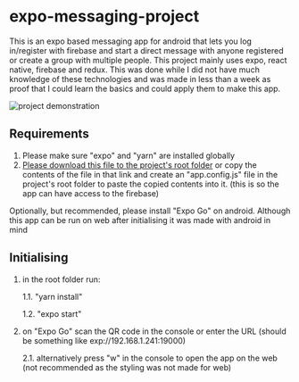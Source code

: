 # expo-messaging-project

This is an expo based messaging app for android that lets you log in/register with firebase and start a direct message with anyone registered or create a group with multiple people.
This project mainly uses expo, react native, firebase and redux. This was done while I did not have much knowledge of these technologies and was made in less than a week as proof that I could learn the basics and could apply them to make this app.

![project demonstration](./assets/Messaging-project-demonstration.gif)

## Requirements

1. Please make sure "expo" and "yarn" are installed globally
2. [Please download this file to the project's root folder](https://drive.google.com/file/d/1kCnK58XyJxRfx2DTgL7EqgDX2ZQN3FvO/view?usp=sharing) or copy the contents of the file in that link and create an "app.config.js" file in the project's root folder to paste the copied contents into it. (this is so the app can have access to the firebase)

Optionally, but recommended, please install "Expo Go" on android. Although this app can be run on web after initialising it was made with android in mind

## Initialising

1. in the root folder run:

    1.1. "yarn install"

    1.2. "expo start"

2. on "Expo Go" scan the QR code in the console or enter the URL (should be something like exp://192.168.1.241:19000)

    2.1. alternatively press "w" in the console to open the app on the web (not recommended as the styling was not made for web)
